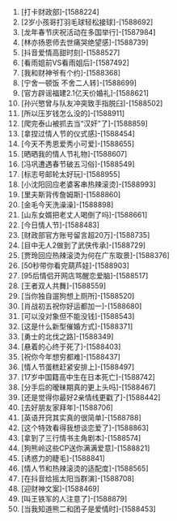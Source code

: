 
1. [打卡财政部]-[1588224]
1. [2岁小孩哥打羽毛球轻松接球]-[1588692]
1. [龙年春节庆祝活动在多国举行]-[1587984]
1. [林亦扬恩师去世痛哭绝望感]-[1588739]
1. [抖音爱情高甜时刻]-[1588527]
1. [看雨姐前VS看雨姐后]-[1587492]
1. [我和财神爷有个约]-[1588368]
1. [宁舍一顿饭 不舍二人转]-[1588699]
1. [官方辟谣福建2.1亿天价婚礼]-[1588621]
1. [孙兴慜曾与队友冲突致手指脱臼]-[1588502]
1. [所以压岁钱怎么没的]-[1588911]
1. [爬完泰山被抓去当“汉奸”了]-[1588859]
1. [拿捏过情人节的仪式感]-[1588454]
1. [今天不秀恩爱秀小可爱]-[1588655]
1. [晒晒我的情人节礼物]-[1588607]
1. [冯巩遭遇春节破五习俗]-[1588549]
1. [标志号邮轮太好玩]-[1588955]
1. [小沈阳回应老婆客串热辣滚烫]-[1588993]
1. [里夫斯背传詹姆斯]-[1588860]
1. [金毛今天洗澡澡]-[1588898]
1. [山东女婿把老丈人喝倒了吗]-[1588661]
1. [今日情人节]-[1588483]
1. [财政部官方账号留言超20万]-[1588735]
1. [目中无人2做到了武侠传承]-[1588729]
1. [贾玲回应热辣滚烫为何在广东取景]-[1588376]
1. [50秒带你看完葫芦娃]-[1588903]
1. [95后情侣开网店骂醒恋爱脑]-[1588517]
1. [王者双人共舞]-[1588559]
1. [当你独自遛狗想上厕所]-[1588520]
1. [肖战初五祝你好运都加一]-[1588680]
1. [可以没对象但不能没钱]-[1588543]
1. [这是什么新型催婚方式]-[1588371]
1. [勇士的北伐之路]-[1588349]
1. [悬着的心终于死了]-[1588403]
1. [祝你今年想穷都难]-[1588437]
1. [情人节蛋糕赶紧安排上]-[1588497]
1. [17岁中国籍高中生在日本死亡]-[1588742]
1. [分手后的暧昧期真的更上头吗]-[1588467]
1. [还是觉得你最好2亲情线更戳了]-[1588442]
1. [去好朋友家拜年]-[1588706]
1. [英语开窍其实真的很简单]-[1588788]
1. [这个特效看得我想谈恋爱了]-[1588863]
1. [拿到了三行情书主角剧本]-[1588574]
1. [狗熊岭这些CP送你满满爱意]-[1588821]
1. [诱惑力的睫毛]-[1588841]
1. [情人节和热辣滚烫的适配度]-[1588565]
1. [在抖音给摇太阳当群演]-[1588708]
1. [迎财神文案]-[1588469]
1. [叫王铁军的人注意了]-[1588879]
1. [当我知道熊二和团子是爱情时]-[1588453]